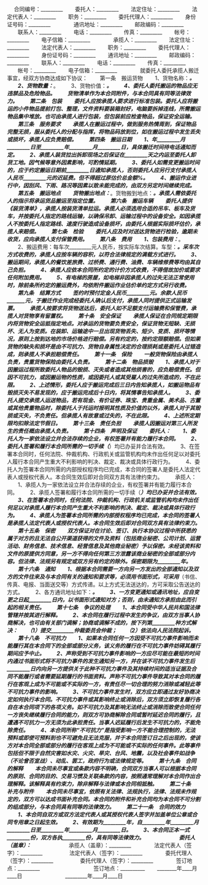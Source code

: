 
 


　  合同编号：_________
　　委托人：_________
　　法定住址：_________
　　法定代表人：_________
　　职务：_________
　　委托代理人：_________
　　身份证号码：_________　　
　　通讯地址：_________
　　邮政编码：_________
　　联系人：_________
　　电话：_________
　　传真：_________
　　帐号：_________
　　电子信箱：_________　　
　　承揽人：_________
　　法定住址：_________
　　法定代表人：_________
　　职务：_________
　　委托代理人：_________
　　身份证号码：_________
　　通讯地址：_________
　　邮政编码：_________
　　联系人：_________
　　电话：_________
　　传真：_________
　　帐号：_________
　　电子信箱：_________　　
　　就委托人委托承揽人搬迁事宜，经双方协商达成如下协议：
　　第一条　搬运货物
　　1、货物名称：_________。
　　2、货物数量：_________。
　　3、货物价值：_________。
　　4、委托人委托搬运的物品应无违禁品及危险物品。
　　货物清单作为本合同附件，与本合同具有同等法律效力。
　　第二条　包装
　　委托人应按承揽人要求进行标准包装。委托人应将搬运的小件物品提前打包、整理，文件资料要装箱封好，电脑要拆掉连线，所需搬运物品集中堆放。也可由承揽人进行包装，但包装前应检查物品，保证安全运输。
　　第三条　服务要求
　　承揽人在搬运过程中，做到服务热情周到，保证物品完整无损，服从委托人的分配与指挥，将物品码放到位，如在搬运过程中发生丢失或损坏，承揽人应负责赔偿。
　　第四条　搬运日期
　　1、_________年_________月_________日至_________年_________月_________日，具体搬迁时间待电话通知而定。
　　2、承揽人装货拉出拆卸现场之后保证在_________天之内运至委托人卸货工地。因气候等意外因素影响，可酌情延期。
　　3、委托人如需变更搬运时间的，应于约定搬运日期前_________日通知承揽人，否则委托人应另行支付承揽人人民币_________元的迟延费。但不得超过原估价总金额_________%。
　　4、搬运作业进行中，因刮风、下雨、路况等因素以致未能完成的，由双方另定时间继续完成。
　　第五条　搬运地点
　　货物搬出地点：_________。货物搬到地点：_________。承揽人需依委托人的指示将承运货品搬运至指定位置。
　　第六条　搬运车辆
　　委托人提供《装货清单》，承揽人按装货清单拉运。承揽人必须选用合适的吊车、板车及货车，并按委托人指定的路线运输，以确保吊卸、运输过程中的设备安全。如因承揽人不按委托人指定路线、速度行驶造成设备损坏，由委托人根据实际损坏估价，承揽人来赔偿。
　　第七条　检验
　　委托人应及时对送达货物进行检验，逾期未收货，应向承揽人支付保管费用。
　　第八条　费用
　　1、包装费用：_________。
　　2、搬运费用：每车次_________元人民币，按实际车次结算。车型：_________。采车次方式收费的，承揽人应按车辆的容积，以符合法律规定的满载方式进行。
　　3、搬运期间，承揽人的餐饮差旅费、过桥费、通行费、油费、车辆维修费等均由其自己负担。
　　4、承揽人应依本合同所约定的计价方式收费，不得借故加价或要求任何附加费用。
　　5、有电梯的房屋，如电梯非因承揽人的过失无法正常使用时，除前条所约定的搬运费外，均依附件搬运作业估价单约定方式另行收费。
　　第九条　结算方式
　　签约时预付定金人民币_________元。余款人民币_______元，于搬迁作业完成经委托人确认后支付，承揽人同时提供正式运输发票。
　　承揽人按要求将货物送达后，委托人如不足额支付运输费和保管费，承揽人对货物享有留置权。
　　第十条　安全保证
　　承揽人保证在合同规定期限内将货物安全运抵指定地点。对承运的货物要负责安全，保证货物无短缺、无损坏、无人为变质。在装卸、运输途中一旦出现货物丢失、短少、变质、损坏等情况，原则上按到达地的市场价格进行赔偿。另有约定的，按约定限额赔偿。但如果货物的缺失和损坏是由不可抗力、货物自身属性决定的合理损耗或是委托人过错造成，则承揽人不承担赔偿责任。
　　第十一条　保险
　　一般货物保险由承揽人负责，贵重货物保险由委托人负责。
　　第十二条　物品损毁
　　1、承揽人对于因搬运过程所致委托人物品的毁损、灭失或者造成其他损害的，应负赔偿责任。但因不可抗力，或因搬运物的性质，或因委托人或其受雇人的过失所造成的，不在此限。
　　2、上述情形，委托人应于搬运完成后三日内告知承揽人，如搬运物品有毁损灭失不易发现的，应于搬运完成后十日内，将其情事告知承揽人。
　　3、委托人提交承揽人运送物品，若有现金、有价证券、珠宝、贵重金属、美术品、古董或其他贵重物品时，除委托人于托运时报明其性质及价值的以外，承揽人对于其毁损或灭失，不负责任。但承揽人有故意或过失的，不在此限。
　　4、上述所定期限均扣除法定节假日。
　　第十三条　责任负担
　　承揽人因搬运对第三人所发生的责任概由承揽人负责。
　　第十四条　声明及保证
　　委托人：
　　1、委托人为一家依法设立并合法存续的企业，有权签署并有能力履行本合同。
　　2、委托人签署和履行本合同所需的一切手续（_________）均已办妥并合法有效。
　　3、在签署本合同时，任何法院、仲裁机构、行政机关或监管机构均未作出任何足以对委托人履行本合同产生重大不利影响的判决、裁定、裁决或具体行政行为。
　　4、委托人为签署本合同所需的内部授权程序均已完成，本合同的签署人是委托人法定代表人或授权代表人。本合同生效后即对合同双方具有法律约束力。
　　承揽人：
　　1、承揽人为一家依法设立并合法存续的企业，有权签署并有能力履行本合同。
　　2、承揽人签署和履行本合同所需的一切手续（_________）均已办妥并合法有效。
　　3、在签署本合同时，任何法院、仲裁机构、行政机关或监管机构均未作出任何足以对承揽人履行本合同产生重大不利影响的判决、裁定、裁决或具体行政行为。
　　4、承揽人为签署本合同所需的内部授权程序均已完成，本合同的签署人是承揽人法定代表人或授权代表人。本合同生效后即对合同双方具有法律约束力。
　　第十五条　保密
　　双方保证对在讨论、签订、执行本协议过程中所获悉的属于对方的且无法自公开渠道获得的文件及资料（包括商业秘密、公司计划、运营活动、财务信息、技术信息、经营信息及其他商业秘密）予以保密。未经该资料和文件的原提供方同意，另一方不得向任何第三方泄露该商业秘密的全部或部分内容。但法律、法规另有规定或双方另有约定的除外。保密期限为_________年。
　　第十六条　通知
　　1、根据本合同需要一方向另一方发出的全部通知以及双方的文件往来及与本合同有关的通知和要求等，必须用书面形式，可采用_________（书信、传真、电报、当面送交等）方式传递。以上方式无法送达的，方可采取公告送达的方式。
　　2、各方通讯地址如下：_________。
　　3、一方变更通知或通讯地址，应自变更之日起_________日内，以书面形式通知对方；否则，由未通知方承担由此而引起的相关责任。
　　第十七条　争议的处理
　　1、本合同受中华人民共和国法律管辖并按其进行解释。
　　2、本合同在履行过程中发生的争议，由双方当事人协商解决，也可由有关部门调解；协商或调解不成的，按下列第_________种方式解决：
　　（1）提交_________仲裁委员会仲裁；
　　（2）依法向人民法院起诉。
　　第十八条　不可抗力
　　1、如果本合同任何一方因受不可抗力事件影响而未能履行其在本合同下的全部或部分义务，该义务的履行在不可抗力事件妨碍其履行期间应予中止。
　　2、声称受到不可抗力事件影响的一方应尽可能在最短的时间内通过书面形式将不可抗力事件的发生通知另一方，并在该不可抗力事件发生后_________日内向另一方提供关于此种不可抗力事件及其持续时间的适当证据及合同不能履行或者需要延期履行的书面资料。声称不可抗力事件导致其对本合同的履行在客观上成为不可能或不实际的一方，有责任尽一切合理的努力消除或减轻此等不可抗力事件的影响。
　　3、不可抗力事件发生时，双方应立即通过友好协商决定如何执行本合同。不可抗力事件或其影响终止或消除后，双方须立即恢复履行各自在本合同项下的各项义务。如不可抗力及其影响无法终止或消除而致使合同任何一方丧失继续履行合同的能力，则双方可协商解除合同或暂时延迟合同的履行，且遭遇不可抗力一方无须为此承担责任。当事人迟延履行后发生不可抗力的，不能免除责任。
　　4、本合同所称“不可抗力”是指受影响一方不能合理控制的，无法预料或即使可预料到也不可避免且无法克服，并于本合同签订日之后出现的，使该方对本合同全部或部分的履行在客观上成为不可能或不实际的任何事件。此等事件包括但不限于自然灾害如水灾、火灾、旱灾、台风、地震，以及社会事件如战争（不论曾否宣战）、动乱、罢工，政府行为或法律规定等。
　　第十九条　合同的解释
　　本合同未尽事宜或条款内容不明确，合同双方当事人可以根据本合同的原则、合同的目的、交易习惯及关联条款的内容，按照通常理解对本合同作出合理解释。该解释具有约束力，除非解释与法律或本合同相抵触。
　　第二十条　补充与附件
　　本合同未尽事宜，依照有关法律、法规执行，法律、法规未作规定的，双方可以达成书面补充合同。本合同的附件和补充合同均为本合同不可分割的组成部分，与本合同具有同等的法律效力。
　　第二十一条　合同的效力
　　1、本合同自双方或双方法定代表人或其授权代表人签字并加盖单位公章或合同专用章之日起生效。
　　2、有效期为_________年，自_________年_________月_________日至_________年_________月_________日。
　　3、本合同正本一式_________份，双方各执_________份，具有同等法律效力。　
　　　
　　委托人（盖章）：_________　　　　　　　承揽人（盖章）：_________　　
　　法定代表人（签字）：_________　　　　　法定代表人（签字）：_________　　
　　委托代理人（签字）：_________　　　　　委托代理人（签字）：_________　　
　　签订地点：_________　　　　　　　　　　签订地点：__________
　　________年____月____日　　　　　　　　_________年____月____日
 


 

 
 
 
 
 
  


  
 

  


  


  
 
 
 
 

